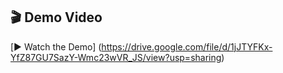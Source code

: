 ## 🎬 Demo Video

[▶️ Watch the Demo] (https://drive.google.com/file/d/1jJTYFKx-YfZ87GU7SazY-Wmc23wVR_JS/view?usp=sharing)
